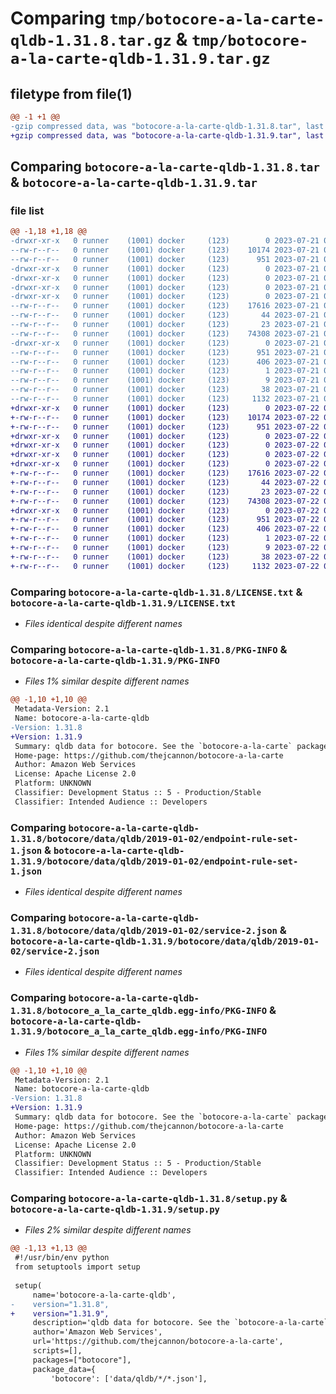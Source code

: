 # Comparing `tmp/botocore-a-la-carte-qldb-1.31.8.tar.gz` & `tmp/botocore-a-la-carte-qldb-1.31.9.tar.gz`

## filetype from file(1)

```diff
@@ -1 +1 @@
-gzip compressed data, was "botocore-a-la-carte-qldb-1.31.8.tar", last modified: Fri Jul 21 01:21:46 2023, max compression
+gzip compressed data, was "botocore-a-la-carte-qldb-1.31.9.tar", last modified: Sat Jul 22 01:20:48 2023, max compression
```

## Comparing `botocore-a-la-carte-qldb-1.31.8.tar` & `botocore-a-la-carte-qldb-1.31.9.tar`

### file list

```diff
@@ -1,18 +1,18 @@
-drwxr-xr-x   0 runner    (1001) docker     (123)        0 2023-07-21 01:21:46.727403 botocore-a-la-carte-qldb-1.31.8/
--rw-r--r--   0 runner    (1001) docker     (123)    10174 2023-07-21 01:21:46.000000 botocore-a-la-carte-qldb-1.31.8/LICENSE.txt
--rw-r--r--   0 runner    (1001) docker     (123)      951 2023-07-21 01:21:46.727403 botocore-a-la-carte-qldb-1.31.8/PKG-INFO
-drwxr-xr-x   0 runner    (1001) docker     (123)        0 2023-07-21 01:21:46.727403 botocore-a-la-carte-qldb-1.31.8/botocore/
-drwxr-xr-x   0 runner    (1001) docker     (123)        0 2023-07-21 01:21:46.727403 botocore-a-la-carte-qldb-1.31.8/botocore/data/
-drwxr-xr-x   0 runner    (1001) docker     (123)        0 2023-07-21 01:21:46.727403 botocore-a-la-carte-qldb-1.31.8/botocore/data/qldb/
-drwxr-xr-x   0 runner    (1001) docker     (123)        0 2023-07-21 01:21:46.727403 botocore-a-la-carte-qldb-1.31.8/botocore/data/qldb/2019-01-02/
--rw-r--r--   0 runner    (1001) docker     (123)    17616 2023-07-21 01:21:06.000000 botocore-a-la-carte-qldb-1.31.8/botocore/data/qldb/2019-01-02/endpoint-rule-set-1.json
--rw-r--r--   0 runner    (1001) docker     (123)       44 2023-07-21 01:21:06.000000 botocore-a-la-carte-qldb-1.31.8/botocore/data/qldb/2019-01-02/examples-1.json
--rw-r--r--   0 runner    (1001) docker     (123)       23 2023-07-21 01:21:06.000000 botocore-a-la-carte-qldb-1.31.8/botocore/data/qldb/2019-01-02/paginators-1.json
--rw-r--r--   0 runner    (1001) docker     (123)    74308 2023-07-21 01:21:06.000000 botocore-a-la-carte-qldb-1.31.8/botocore/data/qldb/2019-01-02/service-2.json
-drwxr-xr-x   0 runner    (1001) docker     (123)        0 2023-07-21 01:21:46.727403 botocore-a-la-carte-qldb-1.31.8/botocore_a_la_carte_qldb.egg-info/
--rw-r--r--   0 runner    (1001) docker     (123)      951 2023-07-21 01:21:46.000000 botocore-a-la-carte-qldb-1.31.8/botocore_a_la_carte_qldb.egg-info/PKG-INFO
--rw-r--r--   0 runner    (1001) docker     (123)      406 2023-07-21 01:21:46.000000 botocore-a-la-carte-qldb-1.31.8/botocore_a_la_carte_qldb.egg-info/SOURCES.txt
--rw-r--r--   0 runner    (1001) docker     (123)        1 2023-07-21 01:21:46.000000 botocore-a-la-carte-qldb-1.31.8/botocore_a_la_carte_qldb.egg-info/dependency_links.txt
--rw-r--r--   0 runner    (1001) docker     (123)        9 2023-07-21 01:21:46.000000 botocore-a-la-carte-qldb-1.31.8/botocore_a_la_carte_qldb.egg-info/top_level.txt
--rw-r--r--   0 runner    (1001) docker     (123)       38 2023-07-21 01:21:46.727403 botocore-a-la-carte-qldb-1.31.8/setup.cfg
--rw-r--r--   0 runner    (1001) docker     (123)     1132 2023-07-21 01:21:46.000000 botocore-a-la-carte-qldb-1.31.8/setup.py
+drwxr-xr-x   0 runner    (1001) docker     (123)        0 2023-07-22 01:20:48.073274 botocore-a-la-carte-qldb-1.31.9/
+-rw-r--r--   0 runner    (1001) docker     (123)    10174 2023-07-22 01:20:47.000000 botocore-a-la-carte-qldb-1.31.9/LICENSE.txt
+-rw-r--r--   0 runner    (1001) docker     (123)      951 2023-07-22 01:20:48.073274 botocore-a-la-carte-qldb-1.31.9/PKG-INFO
+drwxr-xr-x   0 runner    (1001) docker     (123)        0 2023-07-22 01:20:48.073274 botocore-a-la-carte-qldb-1.31.9/botocore/
+drwxr-xr-x   0 runner    (1001) docker     (123)        0 2023-07-22 01:20:48.073274 botocore-a-la-carte-qldb-1.31.9/botocore/data/
+drwxr-xr-x   0 runner    (1001) docker     (123)        0 2023-07-22 01:20:48.073274 botocore-a-la-carte-qldb-1.31.9/botocore/data/qldb/
+drwxr-xr-x   0 runner    (1001) docker     (123)        0 2023-07-22 01:20:48.073274 botocore-a-la-carte-qldb-1.31.9/botocore/data/qldb/2019-01-02/
+-rw-r--r--   0 runner    (1001) docker     (123)    17616 2023-07-22 01:20:09.000000 botocore-a-la-carte-qldb-1.31.9/botocore/data/qldb/2019-01-02/endpoint-rule-set-1.json
+-rw-r--r--   0 runner    (1001) docker     (123)       44 2023-07-22 01:20:09.000000 botocore-a-la-carte-qldb-1.31.9/botocore/data/qldb/2019-01-02/examples-1.json
+-rw-r--r--   0 runner    (1001) docker     (123)       23 2023-07-22 01:20:09.000000 botocore-a-la-carte-qldb-1.31.9/botocore/data/qldb/2019-01-02/paginators-1.json
+-rw-r--r--   0 runner    (1001) docker     (123)    74308 2023-07-22 01:20:09.000000 botocore-a-la-carte-qldb-1.31.9/botocore/data/qldb/2019-01-02/service-2.json
+drwxr-xr-x   0 runner    (1001) docker     (123)        0 2023-07-22 01:20:48.073274 botocore-a-la-carte-qldb-1.31.9/botocore_a_la_carte_qldb.egg-info/
+-rw-r--r--   0 runner    (1001) docker     (123)      951 2023-07-22 01:20:48.000000 botocore-a-la-carte-qldb-1.31.9/botocore_a_la_carte_qldb.egg-info/PKG-INFO
+-rw-r--r--   0 runner    (1001) docker     (123)      406 2023-07-22 01:20:48.000000 botocore-a-la-carte-qldb-1.31.9/botocore_a_la_carte_qldb.egg-info/SOURCES.txt
+-rw-r--r--   0 runner    (1001) docker     (123)        1 2023-07-22 01:20:48.000000 botocore-a-la-carte-qldb-1.31.9/botocore_a_la_carte_qldb.egg-info/dependency_links.txt
+-rw-r--r--   0 runner    (1001) docker     (123)        9 2023-07-22 01:20:48.000000 botocore-a-la-carte-qldb-1.31.9/botocore_a_la_carte_qldb.egg-info/top_level.txt
+-rw-r--r--   0 runner    (1001) docker     (123)       38 2023-07-22 01:20:48.073274 botocore-a-la-carte-qldb-1.31.9/setup.cfg
+-rw-r--r--   0 runner    (1001) docker     (123)     1132 2023-07-22 01:20:47.000000 botocore-a-la-carte-qldb-1.31.9/setup.py
```

### Comparing `botocore-a-la-carte-qldb-1.31.8/LICENSE.txt` & `botocore-a-la-carte-qldb-1.31.9/LICENSE.txt`

 * *Files identical despite different names*

### Comparing `botocore-a-la-carte-qldb-1.31.8/PKG-INFO` & `botocore-a-la-carte-qldb-1.31.9/PKG-INFO`

 * *Files 1% similar despite different names*

```diff
@@ -1,10 +1,10 @@
 Metadata-Version: 2.1
 Name: botocore-a-la-carte-qldb
-Version: 1.31.8
+Version: 1.31.9
 Summary: qldb data for botocore. See the `botocore-a-la-carte` package for more info.
 Home-page: https://github.com/thejcannon/botocore-a-la-carte
 Author: Amazon Web Services
 License: Apache License 2.0
 Platform: UNKNOWN
 Classifier: Development Status :: 5 - Production/Stable
 Classifier: Intended Audience :: Developers
```

### Comparing `botocore-a-la-carte-qldb-1.31.8/botocore/data/qldb/2019-01-02/endpoint-rule-set-1.json` & `botocore-a-la-carte-qldb-1.31.9/botocore/data/qldb/2019-01-02/endpoint-rule-set-1.json`

 * *Files identical despite different names*

### Comparing `botocore-a-la-carte-qldb-1.31.8/botocore/data/qldb/2019-01-02/service-2.json` & `botocore-a-la-carte-qldb-1.31.9/botocore/data/qldb/2019-01-02/service-2.json`

 * *Files identical despite different names*

### Comparing `botocore-a-la-carte-qldb-1.31.8/botocore_a_la_carte_qldb.egg-info/PKG-INFO` & `botocore-a-la-carte-qldb-1.31.9/botocore_a_la_carte_qldb.egg-info/PKG-INFO`

 * *Files 1% similar despite different names*

```diff
@@ -1,10 +1,10 @@
 Metadata-Version: 2.1
 Name: botocore-a-la-carte-qldb
-Version: 1.31.8
+Version: 1.31.9
 Summary: qldb data for botocore. See the `botocore-a-la-carte` package for more info.
 Home-page: https://github.com/thejcannon/botocore-a-la-carte
 Author: Amazon Web Services
 License: Apache License 2.0
 Platform: UNKNOWN
 Classifier: Development Status :: 5 - Production/Stable
 Classifier: Intended Audience :: Developers
```

### Comparing `botocore-a-la-carte-qldb-1.31.8/setup.py` & `botocore-a-la-carte-qldb-1.31.9/setup.py`

 * *Files 2% similar despite different names*

```diff
@@ -1,13 +1,13 @@
 #!/usr/bin/env python
 from setuptools import setup
 
 setup(
     name='botocore-a-la-carte-qldb',
-    version="1.31.8",
+    version="1.31.9",
     description='qldb data for botocore. See the `botocore-a-la-carte` package for more info.',
     author='Amazon Web Services',
     url='https://github.com/thejcannon/botocore-a-la-carte',
     scripts=[],
     packages=["botocore"],
     package_data={
         'botocore': ['data/qldb/*/*.json'],
```

